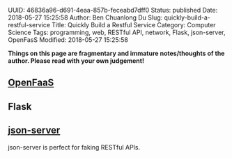 UUID: 46836a96-d691-4eaa-857b-feceabd7dff0
Status: published
Date: 2018-05-27 15:25:58
Author: Ben Chuanlong Du
Slug: quickly-build-a-restful-service
Title: Quickly Build a Restful Service
Category: Computer Science
Tags: programming, web, RESTful API, network, Flask, json-server, OpenFasS
Modified: 2018-05-27 15:25:58

**Things on this page are fragmentary and immature notes/thoughts of the author. Please read with your own judgement!**

## [OpenFaaS](https://github.com/openfaas/faas)


## Flask

## [json-server](https://github.com/typicode/json-server)

json-server is perfect for faking RESTful APIs.
